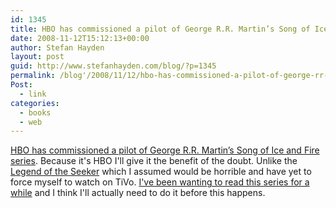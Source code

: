 ```yaml
---
id: 1345
title: HBO has commissioned a pilot of George R.R. Martin’s Song of Ice and Fire series
date: 2008-11-12T15:12:13+00:00
author: Stefan Hayden
layout: post
guid: http://www.stefanhayden.com/blog/?p=1345
permalink: /blog'/2008/11/12/hbo-has-commissioned-a-pilot-of-george-rr-martin%e2%80%99s-song-of-ice-and-fire-series/'
Post:
  - link
categories:
  - books
  - web
---
```

<a href="http://www.tor.com/index.php?option=com_content&amp;view=blog&amp;id=8540">HBO has commissioned a pilot of George R.R. Martin’s Song of Ice and Fire series</a>. Because it's HBO I'll give it the benefit of the doubt. Unlike the <a href="http://en.wikipedia.org/wiki/Legend_of_the_Seeker">Legend of the Seeker</a> which I assumed would be horrible and have yet to force myself to watch on TiVo. <a href="http://www.booksiamreading.com/stefanhayden/book/a-game-of-thrones-a-song-of-ice-and-fire-book-1">I've been wanting to read this series for a while</a> and I think I'll actually need to do it before this happens.